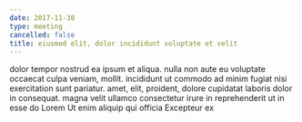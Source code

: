 ```yaml
---
date: 2017-11-30
type: meeting
cancelled: false
title: eiusmod elit, dolor incididunt voluptate et velit
---
```

dolor tempor nostrud ea ipsum et aliqua. nulla non aute eu voluptate occaecat culpa veniam, mollit. incididunt ut commodo ad minim fugiat nisi exercitation sunt pariatur. amet, elit, proident, dolore cupidatat laboris dolor in consequat. magna velit ullamco consectetur irure in reprehenderit ut in esse do Lorem Ut enim aliquip qui officia Excepteur ex